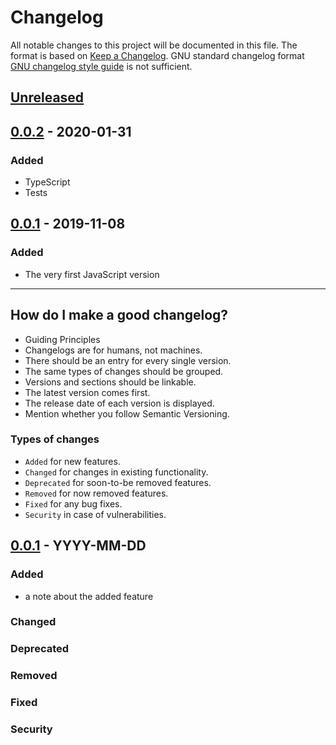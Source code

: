 # Changelog

All notable changes to this project will be documented in this file.
The format is based on [Keep a Changelog](https://keepachangelog.com/en/1.0.0/).
GNU standard changelog format [GNU changelog style guide](https://www.gnu.org/prep/standards/html_node/Style-of-Change-Logs.html#Style-of-Change-Logs)
is not sufficient.

## [Unreleased]

## [0.0.2] - 2020-01-31

### Added

- TypeScript
- Tests

## [0.0.1] - 2019-11-08

### Added

- The very first JavaScript version

[unreleased]: https://github.com/mirobartanus/moment-business-days-sk/compare/v1.0.0...HEAD
[0.0.2]: https://github.com/mirobartanus/moment-business-days-sk/compare/v0.0.1...v0.0.2
[0.0.1]: https://github.com/mirobartanus/moment-business-days-sk/releases/tag/v0.0.1

---

## How do I make a good changelog?

- Guiding Principles
- Changelogs are for humans, not machines.
- There should be an entry for every single version.
- The same types of changes should be grouped.
- Versions and sections should be linkable.
- The latest version comes first.
- The release date of each version is displayed.
- Mention whether you follow Semantic Versioning.

### Types of changes

- `Added` for new features.
- `Changed` for changes in existing functionality.
- `Deprecated` for soon-to-be removed features.
- `Removed` for now removed features.
- `Fixed` for any bug fixes.
- `Security` in case of vulnerabilities.

## [0.0.1] - YYYY-MM-DD

### Added

- a note about the added feature

### Changed

### Deprecated

### Removed

### Fixed

### Security
